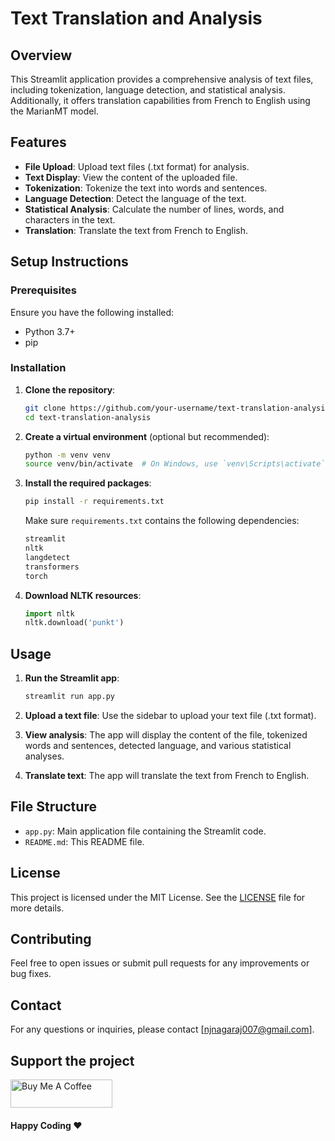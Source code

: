 # Text Translation and Analysis

## Overview

This Streamlit application provides a comprehensive analysis of text files, including tokenization, language detection, and statistical analysis. Additionally, it offers translation capabilities from French to English using the MarianMT model.

## Features

- **File Upload**: Upload text files (.txt format) for analysis.
- **Text Display**: View the content of the uploaded file.
- **Tokenization**: Tokenize the text into words and sentences.
- **Language Detection**: Detect the language of the text.
- **Statistical Analysis**: Calculate the number of lines, words, and characters in the text.
- **Translation**: Translate the text from French to English.

## Setup Instructions

### Prerequisites

Ensure you have the following installed:

- Python 3.7+
- pip

### Installation

1. **Clone the repository**:

    ```bash
    git clone https://github.com/your-username/text-translation-analysis.git
    cd text-translation-analysis
    ```

2. **Create a virtual environment** (optional but recommended):

    ```bash
    python -m venv venv
    source venv/bin/activate  # On Windows, use `venv\Scripts\activate`
    ```

3. **Install the required packages**:

    ```bash
    pip install -r requirements.txt
    ```

    Make sure `requirements.txt` contains the following dependencies:

    ```txt
    streamlit
    nltk
    langdetect
    transformers
    torch
    ```

4. **Download NLTK resources**:

    ```python
    import nltk
    nltk.download('punkt')
    ```

## Usage

1. **Run the Streamlit app**:

    ```bash
    streamlit run app.py
    ```

2. **Upload a text file**: Use the sidebar to upload your text file (.txt format).

3. **View analysis**: The app will display the content of the file, tokenized words and sentences, detected language, and various statistical analyses.

4. **Translate text**: The app will translate the text from French to English.

## File Structure

- `app.py`: Main application file containing the Streamlit code.
- `README.md`: This README file.

## License

This project is licensed under the MIT License. See the [LICENSE](LICENSE) file for more details.

## Contributing

Feel free to open issues or submit pull requests for any improvements or bug fixes.

## Contact

For any questions or inquiries, please contact [njnagaraj007@gmail.com].


## Support the project

<a href="https://www.linkedin.com/in/nagarajanbj/" target="_blank"><img src="https://cdn.buymeacoffee.com/buttons/v2/default-black.png" alt="Buy Me A Coffee" height="45" width="163" ></a>


#### Happy Coding  ♥️
